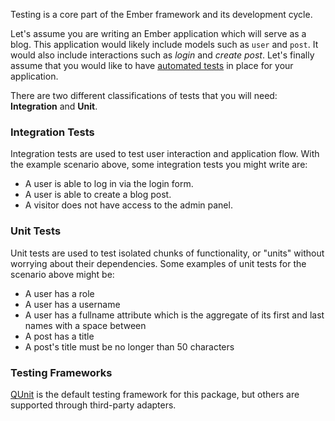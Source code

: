 Testing is a core part of the Ember framework and its development cycle.

Let's assume you are writing an Ember application which will serve as a blog. 
This application would likely include models such as `user` and `post`. It would 
also include interactions such as _login_ and _create post_. Let's finally 
assume that you would like to have [automated tests] in place for your application. 

There are two different classifications of tests that you will need: 
**Integration** and **Unit**.

### Integration Tests

Integration tests are used to test user interaction and application flow. With 
the example scenario above, some integration tests you might write are:

* A user is able to log in via the login form.
* A user is able to create a blog post.
* A visitor does not have access to the admin panel.

### Unit Tests

Unit tests are used to test isolated chunks of functionality, or "units" without 
worrying about their dependencies. Some examples of unit tests for the scenario 
above might be:

* A user has a role
* A user has a username
* A user has a fullname attribute which is the aggregate of its first and last 
  names with a space between
* A post has a title
* A post's title must be no longer than 50 characters

### Testing Frameworks

[QUnit] is the default testing framework for this package, but others are 
supported through third-party adapters.

[automated tests]: http://en.wikipedia.org/wiki/Test_automation
[QUnit]: http://qunitjs.com/
